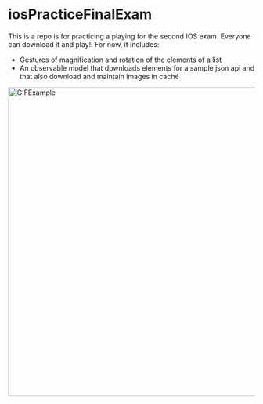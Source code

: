 # iosPracticeFinalExam
This is a repo is for practicing a playing for the second IOS exam. Everyone can download it and play!! For now, it includes: 

- Gestures of magnification and rotation of the elements of a list
- An observable model that downloads elements for a sample json api and that also download and maintain images in caché

<img height = 630 src = "https://github.com/pabloi09/iosPracticeFinalExam/blob/master/showIt.gif?raw=true" alt = "GIFExample"/>

